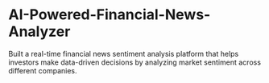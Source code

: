 # AI-Powered-Financial-News-Analyzer

Built a real-time financial news sentiment analysis platform that helps investors make data-driven decisions by analyzing market sentiment across different companies.
